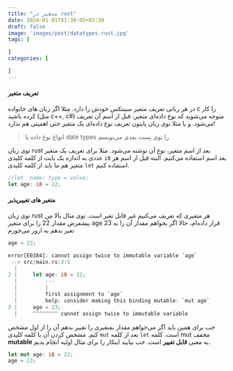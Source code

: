 ```yaml
---
title: "متغیر در rust"
date: 2024-01-01T01:39:05+03:30
draft: false
image: 'images/post/datatypes-rust.jpg'
tags: [

]
categories: [

]
---
```


#### تعریف متغیر

در هر زبانی تعریف متغیر سینتکس خودش را دارد.
مثلا اگر زبان های خانواده
c
را کار کرده باشید
(مثل c++, c#)
متوجه می‌شوید که نوع داده‌ای متغیر، قبل از اسم آن تعریف
می‌شود. و یا مثلا توی زبان پایتون تعریف نوع داده‌ای
یک متغیر حتی اهمیتی هم ندارد!

> انواع نوع داده یا
> date types
> را توی پست بعدی می‌نویسم


توی زبان
rust
بعد از اسم متغیر، نوع آن نوشته می‌شود.
مثلا برای تعریف یک متغیر عددی به اندازه یک بایت از کلمه
کلیدی
`i8`
بعد اسم استفاده می‌کنیم. البته
قبل از اسم هر متغیر هم ما باید از کلمه کلیدی
`let`
استفاده کنیم.


```rust
//let  name: type = value;
let age: i8 = 22;
```

#### متغیر های تغییرپذیر

توی زبان
rust
هر متغیری که تعریف می‌کنیم غیر قابل تغیر است.
توی مثال بالا من پیشفرض مقدار 22 را برای متغیر
age
قرار داده‌ام، حالا اگر بخواهم مقدار آن را
به 23 تغیر بدهم به ارور می‌خورم

```rust
age = 23;
```

```rust
error[E0384]: cannot assign twice to immutable variable `age`
 --> src/main.rs:3:5
  |
2 |     let age: i8 = 22;
  |         ---
  |         |
  |         first assignment to `age`
  |         help: consider making this binding mutable: `mut age`
3 |     age = 23;
  |     ^^^^^^^^ cannot assign twice to immutable variable

```

خب برای همین باید اگر می‌خواهم مقدار بمتغیری را تغییر 
بدهم آن را از اول مشخص کنم. مشخص کردن آن با کلمه کلیدی
`mut`
بعد از کلمه
`let`
است.
کلمه
mut
مخفف
**mutable**
به معنی
**قابل تغییر**
است. خب بیایید اینکار را برای مثال اولیه انجام بدیم.

```rust
let mut age: i8 = 22;
age = 23;
```


